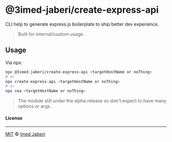 # @3imed-jaberi/create-express-api

CLI help to generate express.js boilerplate to ship better dev experience.

> Built for internal/custom usage.

## Usage

Via npx:

```bash
npx @3imed-jaberi/create-express-api <targetHostName or noThing>
# or
npx create-express-api <targetHostName or noThing>
# or
npx cea <targetHostName or noThing>
```

> The module still under the alpha release so don't expect to have many options or args.

#### License

---

[MIT](LICENSE) &copy; [Imed Jaberi](https://github.com/3imed-jaberi)
